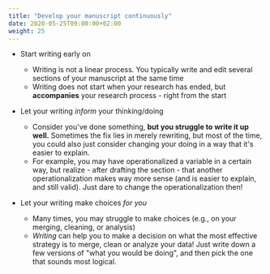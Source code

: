```yaml
---
title: "Develop your manuscript continuously"
date: 2020-05-25T09:00:00+02:00
weight: 25
---
```


* Start writing early on
    * Writing is not a linear process. You typically write and edit several sections of your manuscript at the same time
    * Writing does not start when your research has ended, but **accompanies** your research process - right from the start

* Let your writing *inform* your thinking/doing

    * Consider you've done something, **but you struggle to write it up well.**  Sometimes the fix lies in merely rewriting, but most of the time, you could also just consider changing your doing in a way that it's easier to explain.
    * For example, you may have operationalized a variable in a certain way, but realize - after drafting the section - that another operationalization makes way more sense (and is easier to explain, and still valid). Just dare to change the operationalization then!

* Let your writing make choices *for you*
    * Many times, you may struggle to make choices (e.g., on your merging, cleaning, or analysis)
    * *Writing* can help you to make a decision on what the most effective strategy is to merge, clean or analyze your data! Just write down a few versions of "what you would be doing", and then pick the one that sounds most logical.
